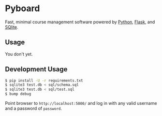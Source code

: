 # Pyboard

Fast, minimal course management software powered by [Python](http://www.python.org/), [Flask](https://github.com/mitsuhiko/flask), and [SQlite](http://www.sqlite.org/).

## Usage

You don't yet.

## Development Usage

```bash
$ pip install -U -r requirements.txt
$ sqlite3 test.db < sql/schema.sql
$ sqlite3 test.db < sql/test.sql
$ bump debug
```

Point browser to `http://localhost:5000/` and log in with any valid username and a password of `password`.
